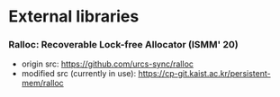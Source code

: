 
# External libraries

### Ralloc: Recoverable Lock-free Allocator (ISMM' 20)

* origin src: https://github.com/urcs-sync/ralloc
* modified src (currently in use): https://cp-git.kaist.ac.kr/persistent-mem/ralloc
